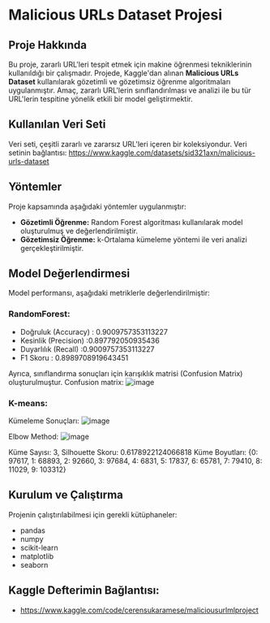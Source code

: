 # Malicious URLs Dataset Projesi

## Proje Hakkında
Bu proje, zararlı URL'leri tespit etmek için makine öğrenmesi tekniklerinin kullanıldığı bir çalışmadır. Projede, Kaggle'dan alınan **Malicious URLs Dataset** kullanılarak gözetimli ve gözetimsiz öğrenme algoritmaları uygulanmıştır. Amaç, zararlı URL'lerin sınıflandırılması ve analizi ile bu tür URL'lerin tespitine yönelik etkili bir model geliştirmektir.

## Kullanılan Veri Seti
Veri seti, çeşitli zararlı ve zararsız URL'leri içeren bir koleksiyondur. Veri setinin bağlantısı: https://www.kaggle.com/datasets/sid321axn/malicious-urls-dataset

## Yöntemler
Proje kapsamında aşağıdaki yöntemler uygulanmıştır:
- **Gözetimli Öğrenme:** Random Forest algoritması kullanılarak model oluşturulmuş ve değerlendirilmiştir.
- **Gözetimsiz Öğrenme:** k-Ortalama kümeleme yöntemi ile veri analizi gerçekleştirilmiştir.

## Model Değerlendirmesi
Model performansı, aşağıdaki metriklerle değerlendirilmiştir:
### RandomForest:
- Doğruluk (Accuracy) : 0.9009757353113227
- Kesinlik (Precision) :0.897792050935436
- Duyarlılık (Recall) :0.9009757353113227
- F1 Skoru : 0.8989708919643451

Ayrıca, sınıflandırma sonuçları için karışıklık matrisi (Confusion Matrix) oluşturulmuştur.
Confusion matrix:
![image](https://github.com/user-attachments/assets/88bcc6c2-b5e3-4cb0-aedb-54bf4d2ee38d)

### K-means:

Kümeleme Sonuçları:
![image](https://github.com/user-attachments/assets/470bcfc3-cbb8-4972-a6a4-a800492eb446)

Elbow Method:
![image](https://github.com/user-attachments/assets/ef78820d-1a19-4e97-be4b-ed385f2eaf3f)

Küme Sayısı: 3, Silhouette Skoru: 0.6178922124066818
Küme Boyutları: {0: 97617, 1: 68893, 2: 92660, 3: 97684, 4: 6831, 5: 17837, 6: 65781, 7: 79410, 8: 11029, 9: 103312}

## Kurulum ve Çalıştırma
Projenin çalıştırılabilmesi için gerekli kütüphaneler:
- pandas
- numpy
- scikit-learn
- matplotlib
- seaborn
## Kaggle Defterimin Bağlantısı:
- https://www.kaggle.com/code/cerensukaramese/maliciousurlmlproject
